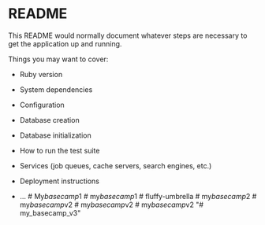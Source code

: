 # README

This README would normally document whatever steps are necessary to get the
application up and running.

Things you may want to cover:

* Ruby version

* System dependencies

* Configuration

* Database creation

* Database initialization

* How to run the test suite

* Services (job queues, cache servers, search engines, etc.)

* Deployment instructions

* ...
#   M y _ b a s e c a m p _ 1  
 #   m y _ b a s e c a m p _ 1  
 #   f l u f f y - u m b r e l l a  
 #   m y _ b a s e c a m p _ 2  
 #   m y _ b a s e c a m p _ v 2  
 #   m y _ b a s e c a m p _ v 2  
 #   m y _ b a s e c a m p _ v 2  
 "# my_basecamp_v3" 

